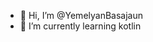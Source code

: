 - 👋 Hi, I’m @YemelyanBasajaun
- 🌱 I’m currently learning kotlin

<!---
YemelyanBasajaun/YemelyanBasajaun is a ✨ special ✨ repository because its `README.md` (this file) appears on your GitHub profile.
You can click the Preview link to take a look at your changes.
--->
